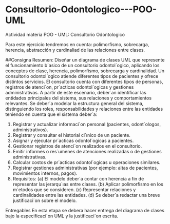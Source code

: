 # Consultorio-Odontologico---POO-UML
Actividad materia POO - UML: Consultorio Odontologico


Para este ejercicio tendremos en cuenta: polimorfismo, sobrecarga, herencia, abstracción y cardinaliad de las relaciones entre clases.


##Consigna
Resumen: Diseñar un diagrama de clases UML que represente el funcionamiento b´asico de un consultorio
odontol´ogico, aplicando los conceptos de clase, herencia, polimorfismo, sobrecarga y cardinalidad.
Un consultorio odontol´ogico atiende diferentes tipos de pacientes y ofrece distintos servicios.
El consultorio cuenta con diferentes tipos de personas, registros de atenci´on, pr´acticas odontol´ogicas y
gestiones administrativas. A partir de este escenario, deber´an identificar las entidades principales del sistema,
sus relaciones y comportamientos relevantes.
Se deber´a modelar la estructura general del sistema, distinguiendo los roles, responsabilidades y relaciones
entre las entidades teniendo en cuenta que el sistema deber´a:
1. Registrar y actualizar informaci´on personal (pacientes, odont´ologos, administrativos).
2. Registrar y consultar el historial cl´ınico de un paciente.
3. Asignar y ejecutar pr´acticas odontol´ogicas a pacientes.
4. Gestionar registros de atenci´on realizados en el consultorio.
5. Emitir informes o res´umenes de atenciones realizadas o de gestiones administrativas.
6. Calcular costos de pr´acticas odontol´ogicas u operaciones similares.
7. Registrar gestiones administrativas (por ejemplo: altas de pacientes, movimientos internos, pagos).
1. Requisitos:
(a) El modelo deber´a contar con herencia a fin de representar las jerarqu´ıas entre clases.
(b) Aplicar polimorfismo en los m´etodos que se consideren.
(c) Representar relaciones y cardinalidades entre las entidades.
(d) Se deber´a redactar una breve justificaci´on sobre el modelo.

Entregables
En esta etapa se debera hacer entrega del diagrama de clases bajo la especificaci´on UML y la justificaci´on
escrita.
